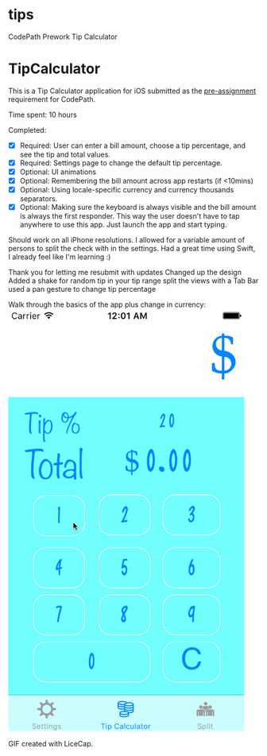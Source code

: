 # tips
CodePath Prework Tip Calculator

# TipCalculator

This is a Tip Calculator application for iOS submitted as the [pre-assignment](https://gist.github.com/timothy1ee/7747214) requirement for CodePath.

Time spent: 10 hours

Completed:

* [x] Required: User can enter a bill amount, choose a tip percentage, and see the tip and total values.
* [x] Required: Settings page to change the default tip percentage.
* [x] Optional: UI animations
* [x] Optional: Remembering the bill amount across app restarts (if <10mins)
* [x] Optional: Using locale-specific currency and currency thousands separators.
* [x] Optional: Making sure the keyboard is always visible and the bill amount is always the first responder. This way the user doesn't have to tap anywhere to use this app. Just launch the app and start typing.

Should work on all iPhone resolutions. I allowed for a variable amount of persons to split the check with in the settings. Had a great time using Swift, I already feel like I'm learning :)

Thank you for letting me resubmit with updates
Changed up the design
Added a shake for random tip in your tip range
split the views with a Tab Bar
used a pan gesture to change tip percentage 

Walk through the basics of the app plus change in currency:
![Video Walkthrough](gif/record.gif)

GIF created with LiceCap.
